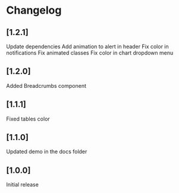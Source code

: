# Changelog

## [1.2.1]

Update dependencies
Add animation to alert in header
Fix color in notifications
Fix animated classes
Fix color in chart dropdown menu

## [1.2.0]

Added Breadcrumbs component

## [1.1.1]

Fixed tables color

## [1.1.0]

Updated demo in the docs folder

## [1.0.0]

Initial release

